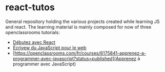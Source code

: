 # react-tutos

General repository holding the various projects created while learning JS and react. The learning material is mainly composed for now of three openclassrooms tutorials:
* [Débutez avec React](https://openclassrooms.com/fr/courses/7008001-debutez-avec-react?status=published)
* [Écrivew du JavaScript pour le web](https://openclassrooms.com/fr/courses/5543061-ecrivez-du-javascript-pour-le-web?status=published)
* [https://openclassrooms.com/fr/courses/6175841-apprenez-a-programmer-avec-javascript?status=published](Apprenez à programmer avec JavaScript)

